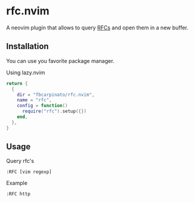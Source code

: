 # rfc.nvim

A neovim plugin that allows to query [RFCs](https://en.wikipedia.org/wiki/Request_for_Comments) and open them in a new buffer.

## Installation

You can use you favorite package manager.

Using lazy.nvim

```lua
return {
  {
    dir = "fbcarpinato/rfc.nvim",
    name = "rfc",
    config = function()
      require("rfc").setup({})
    end,
  },
}
```

## Usage

Query rfc's

```vim
:RFC [vim regexp]
```

Example

```vim
:RFC http
```
